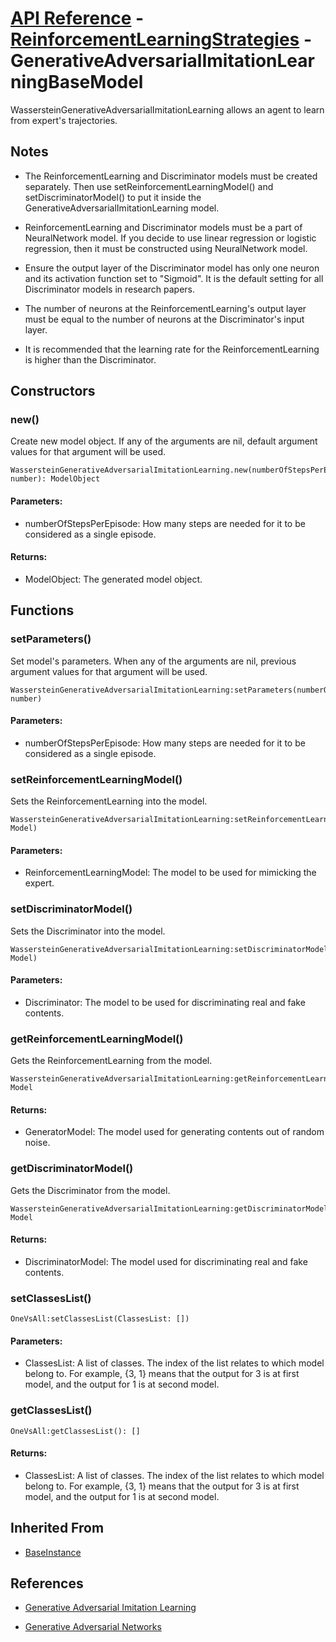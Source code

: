# [API Reference](../../API.md) - [ReinforcementLearningStrategies](../ReinforcementLearningStrategies.md) - GenerativeAdversarialImitationLearningBaseModel

WassersteinGenerativeAdversarialImitationLearning allows an agent to learn from expert's trajectories.

## Notes

* The ReinforcementLearning and Discriminator models must be created separately. Then use setReinforcementLearningModel() and setDiscriminatorModel() to put it inside the GenerativeAdversarialImitationLearning model.

* ReinforcementLearning and Discriminator models must be a part of NeuralNetwork model. If you decide to use linear regression or logistic regression, then it must be constructed using NeuralNetwork model. 

* Ensure the output layer of the Discriminator model has only one neuron and its activation function set to "Sigmoid". It is the default setting for all Discriminator models in research papers.

* The number of neurons at the ReinforcementLearning's output layer must be equal to the number of neurons at the Discriminator's input layer.

* It is recommended that the learning rate for the ReinforcementLearning is higher than the Discriminator.

## Constructors

### new()

Create new model object. If any of the arguments are nil, default argument values for that argument will be used.

```
WassersteinGenerativeAdversarialImitationLearning.new(numberOfStepsPerEpisode: number): ModelObject
```

#### Parameters:

* numberOfStepsPerEpisode: How many steps are needed for it to be considered as a single episode.

#### Returns:

* ModelObject: The generated model object.

## Functions

### setParameters()

Set model's parameters. When any of the arguments are nil, previous argument values for that argument will be used.

```
WassersteinGenerativeAdversarialImitationLearning:setParameters(numberOfStepsPerEpisode: number)
```

#### Parameters:

* numberOfStepsPerEpisode: How many steps are needed for it to be considered as a single episode.

### setReinforcementLearningModel()

Sets the ReinforcementLearning into the model. 

```
WassersteinGenerativeAdversarialImitationLearning:setReinforcementLearningModel(ReinforcementLearningModel: Model)
```

#### Parameters:

* ReinforcementLearningModel: The model to be used for mimicking the expert.

### setDiscriminatorModel()

Sets the Discriminator into the model. 

```
WassersteinGenerativeAdversarialImitationLearning:setDiscriminatorModel(DiscriminatorModel: Model)
```

#### Parameters:

* Discriminator: The model to be used for discriminating real and fake contents.

### getReinforcementLearningModel()

Gets the ReinforcementLearning from the model. 

```
WassersteinGenerativeAdversarialImitationLearning:getReinforcementLearningModel(): Model
```

#### Returns:

* GeneratorModel: The model used for generating contents out of random noise.

### getDiscriminatorModel()

Gets the Discriminator from the model. 

```
WassersteinGenerativeAdversarialImitationLearning:getDiscriminatorModel(): Model
```

#### Returns:

* DiscriminatorModel: The model used for discriminating real and fake contents.

### setClassesList()

```
OneVsAll:setClassesList(ClassesList: [])
```

#### Parameters:

* ClassesList: A list of classes. The index of the list relates to which model belong to. For example, {3, 1} means that the output for 3 is at first model, and the output for 1 is at second model.

### getClassesList()

```
OneVsAll:getClassesList(): []
```

#### Returns:

* ClassesList: A list of classes. The index of the list relates to which model belong to. For example, {3, 1} means that the output for 3 is at first model, and the output for 1 is at second model.

## Inherited From

* [BaseInstance](BaseInstance.md)

## References

* [Generative Adversarial Imitation Learning](https://arxiv.org/abs/1606.03476)

* [Generative Adversarial Networks](https://arxiv.org/abs/1406.2661)

